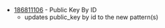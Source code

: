 - [186811106](https://www.pivotaltracker.com/story/show/186811106) - Public Key By ID
    - updates public_key by id to the new pattern(s)


